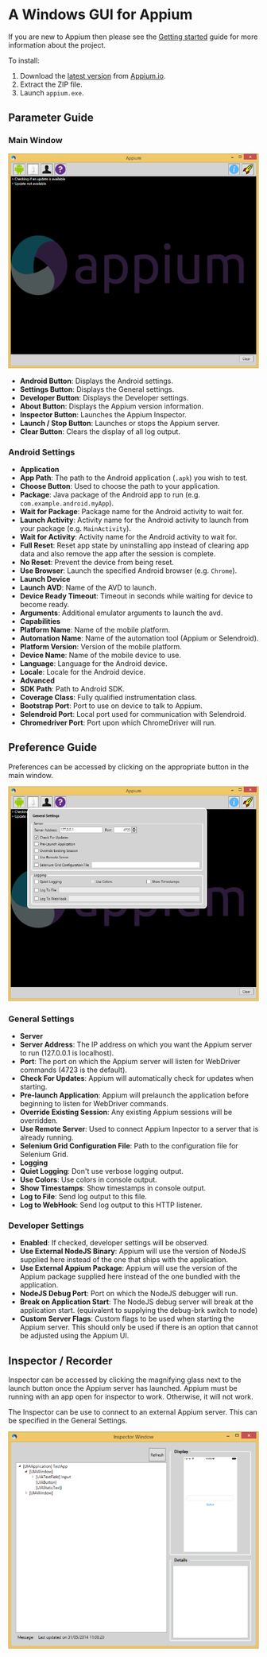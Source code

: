 # A Windows GUI for Appium

If you are new to Appium then please see the [Getting started](http://appium.io/getting-started.html) guide for more information
about the project.

To install:

1. Download the [latest version](https://bitbucket.org/appium/appium.app/downloads/AppiumForWindows.zip) from [Appium.io](http://appium.io/).
2. Extract the ZIP file.
3. Launch `appium.exe`.

## Parameter Guide

### Main Window

![Appium Main Window](/README-files/mainwindow.png "Appium Main Window")

* **Android Button**: Displays the Android settings.
* **Settings Button**: Displays the General settings.
* **Developer Button**: Displays the Developer settings.
* **About Button**: Displays the Appium version information.
* **Inspector Button**: Launches the Appium Inspector.
* **Launch / Stop Button**: Launches or stops the Appium server.
* **Clear Button**: Clears the display of all log output.

### Android Settings

* **Application**
 * **App Path**: The path to the Android application (`.apk`) you wish to test.
 * **Choose Button**: Used to choose the path to your application.
 * **Package**: Java package of the Android app to run (e.g. `com.example.android.myApp`).
 * **Wait for Package**: Package name for the Android activity to wait for.
 * **Launch Activity**: Activity name for the Android activity to launch from your package (e.g. `MainActivity`).
 * **Wait for Activity**: Activity name for the Android activity to wait for.
 * **Full Reset**: Reset app state by uninstalling app instead of clearing app data and also remove the app after the
   session is complete.
 * **No Reset**: Prevent the device from being reset.
 * **Use Browser**: Launch the specified Android browser (e.g. `Chrome`).
* **Launch Device**
 * **Launch AVD**: Name of the AVD to launch.
 * **Device Ready Timeout**: Timeout in seconds while waiting for device to become ready.
 * **Arguments**: Additional emulator arguments to launch the avd.
* **Capabilities**
 * **Platform Name**: Name of the mobile platform.
 * **Automation Name**: Name of the automation tool (Appium or Selendroid).
 * **Platform Version**: Version of the mobile platform.
 * **Device Name**: Name of the mobile device to use.
 * **Language**: Language for the Android device.
 * **Locale**: Locale for the Android device.
* **Advanced**
 * **SDK Path**: Path to Android SDK.
 * **Coverage Class**: Fully qualified instrumentation class.
 * **Bootstrap Port**: Port to use on device to talk to Appium.
 * **Selendroid Port**: Local port used for communication with Selendroid.
 * **Chromedriver Port**: Port upon which ChromeDriver will run.

## Preference Guide

Preferences can be accessed by clicking on the appropriate button in the main window.

![Appium Preferences](/README-files/preferences.png "Appium General Settings")

### General Settings

* **Server**
 * **Server Address**: The IP address on which you want the Appium server to run (127.0.0.1 is localhost).
 * **Port**: The port on which the Appium server will listen for WebDriver commands (4723 is the default).
 * **Check For Updates**: Appium will automatically check for updates when starting.
 * **Pre-launch Application**: Appium will prelaunch the application before beginning to listen for WebDriver
	commands.
 * **Override Existing Session**: Any existing Appium sessions will be overridden.
 * **Use Remote Server**: Used to connect Appium Inpector to a server that is already running.
 * **Selenium Grid Configuration File**: Path to the configuration file for Selenium Grid.
* **Logging**
 * **Quiet Logging**: Don't use verbose logging output.
 * **Use Colors**: Use colors in console output.
 * **Show Timestamps**: Show timestamps in console output.
 * **Log to File**: Send log output to this file.
 * **Log to WebHook**: Send log output to this HTTP listener.

### Developer Settings

* **Enabled**: If checked, developer settings will be observed.
* **Use External NodeJS Binary**: Appium will use the version of NodeJS supplied here instead of the one that ships
  with the application.
* **Use External Appium Package**: Appium will use the version of the Appium package supplied here instead of the one
  bundled with the application.
* **NodeJS Debug Port**: Port on which the NodeJS debugger will run.
* **Break on Application Start**: The NodeJS debug server will break at the application start. (equivalent to
  supplying the debug-brk switch to node)
* **Custom Server Flags**: Custom flags to be used when starting the Appium server. This should only be used if there is
  an option that cannot be adjusted using the Appium UI.

## Inspector / Recorder

Inspector can be accessed by clicking the magnifying glass next to the launch button once the Appium server has launched.
Appium must be running with an app open for inspector to work. Otherwise, it will not work.

The Inspector can be use to connect to an external Appium server. This can be specified in the General Settings.

![Appium Inspector](/README-files/inspector.png "Appium Inspector")
